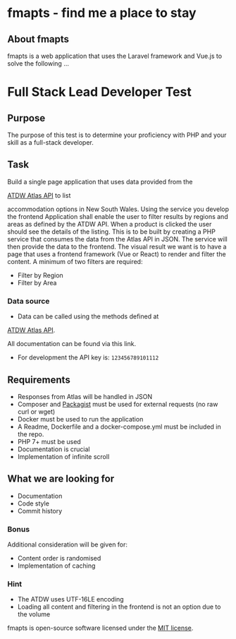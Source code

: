 # fmapts - find me a place to stay

## About fmapts

fmapts is a web application that uses the Laravel framework and Vue.js to solve the following ...

# Full Stack Lead Developer Test
## Purpose
The purpose of this test is to determine your proficiency with PHP
and your skill
as a full-stack developer.
## Task
Build a single page application that uses data provided from the

[ATDW Atlas API](http://developer.atdw.com.au/ATLAS/API/ATDWO-atlas.html) to list

accommodation options in New South Wales. Using the service you
develop the frontend
Application shall enable the user to filter results by regions and
areas as defined
by the ATDW API.
When a product is clicked the user should see the details of the
listing.
This is to be built by creating a PHP service that consumes the data
from the Atlas
API in JSON. The service will then provide the data to the frontend.
The visual result we want is to have a page that uses a frontend
framework
(Vue or React) to render and filter the content.
A minimum of two filters are required:
* Filter by Region
* Filter by Area
### Data source
* Data can be called using the methods defined at

[ATDW Atlas API](http://developer.atdw.com.au/ATLAS/API/ATDWO-atlas.html).

All documentation can be found via this link.
* For development the API key is: `123456789101112`
## Requirements
* Responses from Atlas will be handled in JSON
* Composer and [Packagist](https://packagist.org/) must be used for
external
requests (no raw curl or wget)
* Docker must be used to run the application
* A Readme, Dockerfile and a docker-compose.yml must be included in
the repo.
* PHP 7+ must be used
* Documentation is crucial
* Implementation of infinite scroll
## What we are looking for
* Documentation
* Code style
* Commit history

### Bonus
Additional consideration will be given for:
* Content order is randomised
* Implementation of caching
### Hint
* The ATDW uses UTF-16LE encoding
* Loading all content and filtering in the frontend is not an option
due to the
volume


fmapts is open-source software licensed under the [MIT license](https://opensource.org/licenses/MIT).
